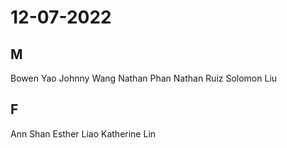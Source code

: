 # 12-07-2022
## M
Bowen Yao
Johnny Wang
Nathan Phan
Nathan Ruiz
Solomon Liu
## F
Ann Shan
Esther Liao
Katherine Lin
